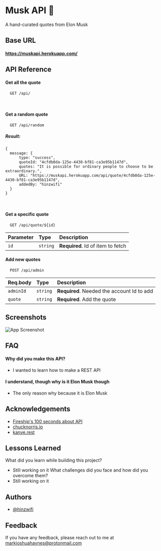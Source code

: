 # Musk API 🚀

A hand-curated quotes from Elon Musk

## Base URL

#### https://muskapi.herokuapp.com/

## API Reference

#### Get all the quote

```
  GET /api/
```

<br/>

#### Get a random quote

```
  GET /api/random
```

##### Result:

```
{
  message: {
      type: "success",
      quoteId: "4cfdb0da-125e-4430-bf81-ca3e95b1147d",
      quotes: "It is possible for ordinary people to choose to be extraordinary.",
      URL: "https://muskapi.herokuapp.com/api/quote/4cfdb0da-125e-4430-bf81-ca3e95b1147d",
      addedBy: "hinzwifi"
  }
}
```

<br/>

#### Get a specific quote

```
  GET /api/quote/${id}
```

| Parameter | Type     | Description                       |
| :-------- | :------- | :-------------------------------- |
| `id`      | `string` | **Required**. Id of item to fetch |

#### Add new quotes

```
  POST /api/admin
```

| Req.body  | Type     | Description                                |
| :-------- | :------- | :----------------------------------------- |
| `adminId` | `string` | **Required**. Needed the account Id to add |
| `quote`   | `string` | **Required**. Add the quote                |

## Screenshots

![App Screenshot](https://via.placeholder.com/468x300?text=App+Screenshot+Here)

## FAQ

#### Why did you make this API?

- I wanted to learn how to make a REST API

#### I understand, though why is it Elon Musk though

- The only reason why because it is Elon Musk

## Acknowledgements

- [Fireship's 100 seconds about API ](https://www.youtube.com/watch?v=-MTSQjw5DrM)
- [chucknorris.io](https://api.chucknorris.io/)
- [kanye.rest](https://kanye.rest/)

## Lessons Learned

What did you learn while building this project?

- Still working on it
  What challenges did you face and how did you overcome them?
- Still working on it

## Authors

- [@hinzwifi](https://www.github.com/hinzwifi)

## Feedback

If you have any feedback, please reach out to me at markjoshuahaynes@protonmail.com
